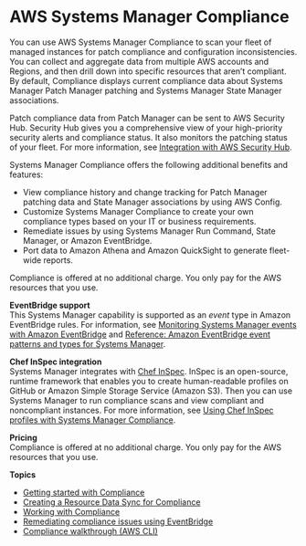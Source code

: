 # AWS Systems Manager Compliance<a name="systems-manager-compliance"></a>

You can use AWS Systems Manager Compliance to scan your fleet of managed instances for patch compliance and configuration inconsistencies\. You can collect and aggregate data from multiple AWS accounts and Regions, and then drill down into specific resources that aren’t compliant\. By default, Compliance displays current compliance data about Systems Manager Patch Manager patching and Systems Manager State Manager associations\. 

Patch compliance data from Patch Manager can be sent to AWS Security Hub\. Security Hub gives you a comprehensive view of your high\-priority security alerts and compliance status\. It also monitors the patching status of your fleet\. For more information, see [Integration with AWS Security Hub](security-hub-integration.md)\. 

Systems Manager Compliance offers the following additional benefits and features: 
+ View compliance history and change tracking for Patch Manager patching data and State Manager associations by using AWS Config\.
+ Customize Systems Manager Compliance to create your own compliance types based on your IT or business requirements\.
+ Remediate issues by using Systems Manager Run Command, State Manager, or Amazon EventBridge\.
+ Port data to Amazon Athena and Amazon QuickSight to generate fleet\-wide reports\.

Compliance is offered at no additional charge\. You only pay for the AWS resources that you use\.

**EventBridge support**  
This Systems Manager capability is supported as an *event* type in Amazon EventBridge rules\. For information, see [Monitoring Systems Manager events with Amazon EventBridge](monitoring-eventbridge-events.md) and [Reference: Amazon EventBridge event patterns and types for Systems Manager](reference-eventbridge-events.md)\.

**Chef InSpec integration**  
Systems Manager integrates with [Chef InSpec](https://www.chef.io/inspec/)\. InSpec is an open\-source, runtime framework that enables you to create human\-readable profiles on GitHub or Amazon Simple Storage Service \(Amazon S3\)\. Then you can use Systems Manager to run compliance scans and view compliant and noncompliant instances\. For more information, see [Using Chef InSpec profiles with Systems Manager Compliance](integration-chef-inspec.md)\.

**Pricing**  
Compliance is offered at no additional charge\. You only pay for the AWS resources that you use\.

**Topics**
+ [Getting started with Compliance](sysman-compliance-prereqs.md)
+ [Creating a Resource Data Sync for Compliance](sysman-compliance-datasync-create.md)
+ [Working with Compliance](sysman-compliance-about.md)
+ [Remediating compliance issues using EventBridge](sysman-compliance-fixing.md)
+ [Compliance walkthrough \(AWS CLI\)](sysman-compliance-walk.md)